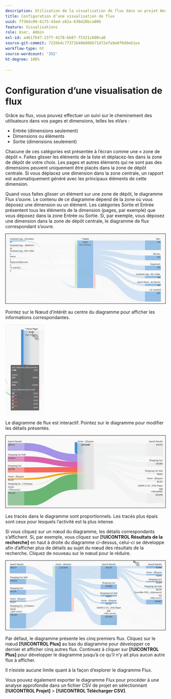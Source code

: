 ```yaml
---
description: Utilisation de la visualisation de flux dans un projet Workspace.
title: Configuration d’une visualisation de flux
uuid: ff36dc09-6175-43ed-a82a-630d28bca806
feature: Visualisations
role: User, Admin
exl-id: a4617647-237f-4178-bb87-f5321c600ca0
source-git-commit: 7226b4c77371b486006671d72efa9e0f0d9eb1ea
workflow-type: ht
source-wordcount: '352'
ht-degree: 100%

---
```


# Configuration d’une visualisation de flux

Grâce au flux, vous pouvez effectuer un suivi sur le cheminement des utilisateurs dans vos pages et dimensions, telles les eVars :

* Entrée (dimensions seulement)
* Dimensions ou éléments
* Sortie (dimensions seulement)

Chacune de ces catégories est présentée à l’écran comme une « zone de dépôt ». Faites glisser les éléments de la liste et déplacez-les dans la zone de dépôt de votre choix. Les pages et autres éléments qui ne sont pas des dimensions peuvent uniquement être placés dans la zone de dépôt centrale. Si vous déplacez une dimension dans la zone centrale, un rapport est automatiquement généré avec les principaux éléments de cette dimension.

Quand vous faites glisser un élément sur une zone de dépôt, le diagramme Flux s’ouvre. Le contenu de ce diagramme dépend de la zone où vous déposez une dimension ou un élément. Les catégories Sortie et Entrée présentent tous les éléments de la dimension (pages, par exemple) que vous déposez dans la zone Entrée ou Sortie. Si, par exemple, vous déposez une dimension dans la zone de dépôt centrale, le diagramme de flux correspondant s’ouvre.

![](assets/flow.jpg)

Pointez sur le Nœud d’intérêt au centre du diagramme pour afficher les informations correspondantes.

![](assets/flow4.jpg)

Le diagramme de flux est interactif. Pointez sur le diagramme pour modifier les détails présentés.

![](assets/flow2.jpg)

Les tracés dans le diagramme sont proportionnels. Les tracés plus épais sont ceux pour lesquels l’activité est la plus intense.

Si vous cliquez sur un nœud du diagramme, les détails correspondants s’affichent. Si, par exemple, vous cliquez sur **[!UICONTROL Résultats de la recherche]** en haut à droite du diagramme ci-dessus, celui-ci se développe afin d’afficher plus de détails au sujet du nœud des résultats de la recherche. Cliquez de nouveau sur le nœud pour le réduire.

![](assets/flow3.jpg)

Par défaut, le diagramme présente les cinq premiers flux. Cliquez sur le nœud **[!UICONTROL Plus]** au bas du diagramme pour développer ce dernier et afficher cinq autres flux. Continuez à cliquer sur **[!UICONTROL Plus]** pour développer le diagramme jusqu’à ce qu’il n’y ait plus aucun autre flux à afficher.

Il n’existe aucune limite quant à la façon d’explorer le diagramme Flux.

Vous pouvez également exporter le diagramme Flux pour procéder à une analyse approfondie dans un fichier CSV de projet en sélectionnant **[!UICONTROL Projet]** > **[!UICONTROL Télécharger CSV]**.
